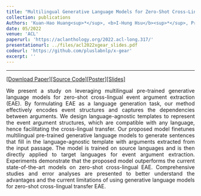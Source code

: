 ```yaml
---
title: "Multilingual Generative Language Models for Zero-Shot Cross-Lingual Event Argument Extraction"
collection: publications
Authors: 'Kuan-Hao Huang<sup>*</sup>, <b>I-Hung Hsu</b><sup>*</sup>, Prem Natarajan, Kai-Wei Chang, Nanyun Peng.'
date: 05/2022
venue: 'ACL'
paperurl: 'https://aclanthology.org/2022.acl-long.317/'
presentationurl: ../files/acl2022xgear_slides.pdf
codeurl: 'https://github.com/pluslabnlp/x-gear'
excerpt: ''
---
```

---
<a href='https://aclanthology.org/2022.acl-long.317/' target="_blank">[Download Paper]</a><a href='https://github.com/pluslabnlp/x-gear' target="_blank">[Source Code]</a><a href=../files/acl2022xgear_poster.pdf target="_blank">[Poster]</a><a href=../files/acl2022xgear_slides.pdf target="_blank">[Slides]</a>

<p align="justify">
We present a study on leveraging multilingual pre-trained generative language models for zero-shot cross-lingual event argument extraction (EAE). By formulating EAE as a language generation task, our method effectively encodes event structures and captures the dependencies between arguments. We design language-agnostic templates to represent the event argument structures, which are compatible with any language, hence facilitating the cross-lingual transfer. Our proposed model finetunes multilingual pre-trained generative language models to generate sentences that fill in the language-agnostic template with arguments extracted from the input passage. The model is trained on source languages and is then directly applied to target languages for event argument extraction. Experiments demonstrate that the proposed model outperforms the current state-of-the-art models on zero-shot cross-lingual EAE. Comprehensive studies and error analyses are presented to better understand the advantages and the current limitations of using generative language models for zero-shot cross-lingual transfer EAE.
</p>